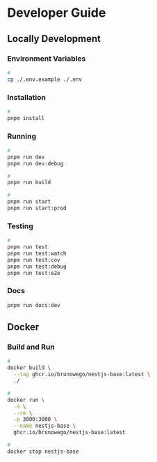 # Developer Guide

## Locally Development

### Environment Variables

```sh
#
cp ./.env.example ./.env
```

### Installation

```sh
#
pnpm install
```

### Running

```bash
#
pnpm run dev
pnpm run dev:debug

#
pnpm run build

#
pnpm run start
pnpm run start:prod
```

### Testing

```bash
#
pnpm run test
pnpm run test:watch
pnpm run test:cov
pnpm run test:debug
pnpm run test:e2e
```

### Docs

```sh
pnpm run docs:dev
```

## Docker

### Build and Run

```sh
#
docker build \
  --tag ghcr.io/brunowego/nestjs-base:latest \
  ./

#
docker run \
  -d \
  --rm \
  -p 3000:3000 \
  --name nestjs-base \
  ghcr.io/brunowego/nestjs-base:latest

#
docker stop nestjs-base
```
